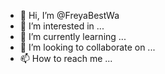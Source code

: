 - 👋 Hi, I’m @FreyaBestWa
- 👀 I’m interested in ...
- 🌱 I’m currently learning ...
- 💞️ I’m looking to collaborate on ...
- 📫 How to reach me ...

<!---
FreyaBestWa/FreyaBestWa is a ✨ special ✨ repository because its `README.md` (this file) appears on your GitHub profile.
You can click the Preview link to take a look at your changes.
--->
